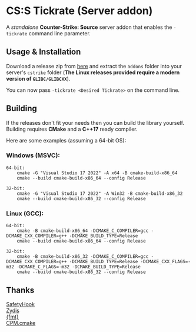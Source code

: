 # CS:S Tickrate (Server addon)

A _standalone_ **Counter-Strike: Source** server addon that enables the `-tickrate` command line parameter.

## Usage & Installation

Download a release zip from [here](https://github.com/angelfor3v3r/css-tickrate/releases) and extract the `addons`
folder into your server's `cstrike` folder (**The Linux releases provided require a modern version of `GLIBC/GLIBCXX`**).

You can now pass `-tickrate <Desired Tickrate>` on the command line.

## Building

If the releases don't fit your needs then you can build the library yourself.\
Building requires **CMake** and a **C++17** ready compiler.

Here are some examples (assuming a 64-bit OS):

### Windows (MSVC):

```
64-bit:
    cmake -G "Visual Studio 17 2022" -A x64 -B cmake-build-x86_64
    cmake --build cmake-build-x86_64 --config Release
    
32-bit:
    cmake -G "Visual Studio 17 2022" -A Win32 -B cmake-build-x86_32
    cmake --build cmake-build-x86_32 --config Release
```

### Linux (GCC):

```
64-bit: 
    cmake -B cmake-build-x86_64 -DCMAKE_C_COMPILER=gcc -DCMAKE_CXX_COMPILER=g++ -DCMAKE_BUILD_TYPE=Release
    cmake --build cmake-build-x86_64 --config Release
    
32-bit: 
    cmake -B cmake-build-x86_32 -DCMAKE_C_COMPILER=gcc -DCMAKE_CXX_COMPILER=g++ -DCMAKE_BUILD_TYPE=Release -DCMAKE_CXX_FLAGS=-m32 -DCMAKE_C_FLAGS=-m32 -DCMAKE_BUILD_TYPE=Release
    cmake --build cmake-build-x86_32 --config Release
```

## Thanks
[SafetyHook](https://github.com/cursey/safetyhook)\
[Zydis](https://github.com/zyantific/zydis)\
[{fmt}](https://github.com/fmtlib/fmt)\
[CPM.cmake](https://github.com/cpm-cmake/CPM.cmake)
